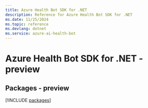 ```yaml
---
title: Azure Health Bot SDK for .NET
description: Reference for Azure Health Bot SDK for .NET
ms.date: 11/25/2024
ms.topic: reference
ms.devlang: dotnet
ms.service: azure-ai-health-bot
---
```

# Azure Health Bot SDK for .NET - preview
## Packages - preview
[!INCLUDE [packages](health-bot-index.md)]